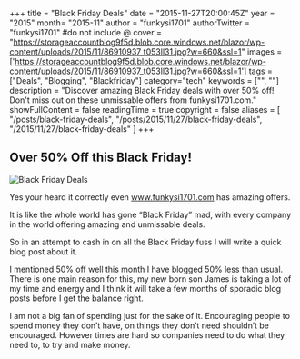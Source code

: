 +++
title = "Black Friday Deals"
date = "2015-11-27T20:00:45Z"
year = "2015"
month= "2015-11"
author = "funkysi1701"
authorTwitter = "funkysi1701" #do not include @
cover = "https://storageaccountblog9f5d.blob.core.windows.net/blazor/wp-content/uploads/2015/11/86910937_t053ll31.jpg?w=660&ssl=1"
images = ['https://storageaccountblog9f5d.blob.core.windows.net/blazor/wp-content/uploads/2015/11/86910937_t053ll31.jpg?w=660&ssl=1']
tags = ["Deals", "Blogging", "Blackfriday"]
category="tech"
keywords = ["", ""]
description = "Discover amazing Black Friday deals with over 50% off! Don't miss out on these unmissable offers from funkysi1701.com."
showFullContent = false
readingTime = true
copyright = false
aliases = [
    "/posts/black-friday-deals",
    "/posts/2015/11/27/black-friday-deals",
    "/2015/11/27/black-friday-deals"
]
+++
## Over 50% Off this Black Friday!

![Black Friday Deals](https://storageaccountblog9f5d.blob.core.windows.net/blazor/wp-content/uploads/2015/11/86910937_t053ll31.jpg?w=660&ssl=1)

Yes your heard it correctly even www.funkysi1701.com has amazing offers.

It is like the whole world has gone “Black Friday” mad, with every company in the world offering amazing and unmissable deals.

So in an attempt to cash in on all the Black Friday fuss I will write a quick blog post about it.

I mentioned 50% off well this month I have blogged 50% less than usual. There is one main reason for this, my new born son James is taking a lot of my time and energy and I think it will take a few months of sporadic blog posts before I get the balance right.

I am not a big fan of spending just for the sake of it. Encouraging people to spend money they don’t have, on things they don’t need shouldn’t be encouraged. However times are hard so companies need to do what they need to, to try and make money.